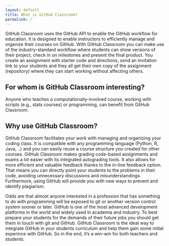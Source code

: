 ```yaml
---
layout: default
title: What is GitHub Classroom?
permalink: /
---
```


GitHub Classroom uses the GitHub API to enable the GitHub workflow for education. It is designed to enable instructors to efficiently manage and organize their courses on GitHub. With GitHub Classroom you can make use of the industry-standard workflow where students can show versions of their project, check in on milestones and present the final product. You create an assignment with starter code and directions, send an invitation link to your students and they all get their own copy of the assignment (repository) where they can start working without affecting others.

## For whom is GitHub Classroom interesting?

Anyone who teaches a computationally-involved course, working with scripts (e.g., stats courses) or programming, can benefit from GitHub Classroom.

## Why use GitHub Classroom?

GitHub Classroom facilitates your work with managing and organizing your coding class. It is compatible with any programming language (Python, R, Java, ..) and you can easily reuse a course structure you created for other courses. GitHub Classroom makes grading code-based assignments and exams a lot easier with its integrated autograding tools. It also allows for more efficient and valuable feedback thanks to the in-line feedback option. That means you can directly point your students to the problems in their code, avoiding unnecessary discussions and misunderstandings. Furthermore, using GitHub will provide you with new ways to prevent and identify plagiarism. 

Odds are that almost anyone interested in a profession that has something to do with programming will be exposed to git or another version control system sooner or later. GitHub is one of the most advanced development platforms in the world and widely used in academia and industry. To best prepare your students for the demands of their future jobs you should get them in touch with git and GitHub. GitHub Classroom is the ideal way to integrate GitHub in your students curriculum and help them gain some initial experince with GitHub. So in the end, it’s a win-win for both teachers and students.